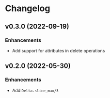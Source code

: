 # Changelog

## v0.3.0 (2022-09-19)

### Enhancements
  * Add support for attributes in delete operations

## v0.2.0 (2022-05-30)

### Enhancements
  * Add `Delta.slice_max/3` 